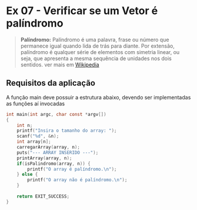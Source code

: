 # Ex 07 - Verificar se um Vetor é palíndromo

> **Palíndromo:** Palíndromo é uma palavra, frase ou número que permanece igual quando lida de trás para diante. Por extensão, palíndromo é qualquer série de elementos com simetria linear, ou seja, que apresenta a mesma sequência de unidades nos dois sentidos. ver mais em [Wikipedia](https://pt.wikipedia.org/wiki/Pal%C3%ADndromo)

## Requisitos da aplicação

A função main deve possuir a estrutura abaixo, devendo ser implementadas as funções aí invocadas

```c
int main(int argc, char const *argv[])
{
    int n;
    printf("Insira o tamanho do array: ");
    scanf("%d", &n);
    int array[n];
    carregarArray(array, n);
    puts("--- ARRAY INSERIDO ---");
    printArray(array, n);
    if(isPalindromo(array, n)) {
        printf("O array é palíndromo.\n");
    } else {
        printf("O array não é palíndromo.\n");
    }
    
    return EXIT_SUCCESS;
}
```